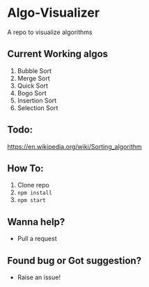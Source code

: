 # Algo-Visualizer
A repo to visualize algorithms

## Current Working algos
1. Bubble Sort
2. Merge Sort
3. Quick Sort
4. Bogo Sort
5. Insertion Sort
6. Selection Sort

## Todo:
https://en.wikipedia.org/wiki/Sorting_algorithm

## How To:
1. Clone repo
2. `npm install`
3. `npm start`

## Wanna help?
- Pull a request

## Found bug or Got suggestion?
- Raise an issue!
